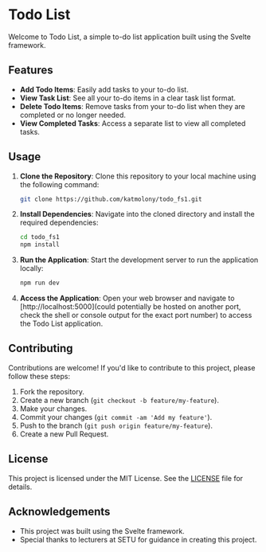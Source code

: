 # Todo List

Welcome to Todo List, a simple to-do list application built using the Svelte framework.

## Features

- **Add Todo Items**: Easily add tasks to your to-do list.
- **View Task List**: See all your to-do items in a clear task list format.
- **Delete Todo Items**: Remove tasks from your to-do list when they are completed or no longer needed.
- **View Completed Tasks**: Access a separate list to view all completed tasks.

## Usage

1. **Clone the Repository**: Clone this repository to your local machine using the following command:

    ```bash
    git clone https://github.com/katmolony/todo_fs1.git
    ```

2. **Install Dependencies**: Navigate into the cloned directory and install the required dependencies:

    ```bash
    cd todo_fs1
    npm install
    ```

3. **Run the Application**: Start the development server to run the application locally:

    ```bash
    npm run dev
    ```

4. **Access the Application**: Open your web browser and navigate to [http://localhost:5000](could potentially be hosted on another port, check the shell or console output for the exact port number) to access the Todo List application.

## Contributing

Contributions are welcome! If you'd like to contribute to this project, please follow these steps:

1. Fork the repository.
2. Create a new branch (`git checkout -b feature/my-feature`).
3. Make your changes.
4. Commit your changes (`git commit -am 'Add my feature'`).
5. Push to the branch (`git push origin feature/my-feature`).
6. Create a new Pull Request.

## License

This project is licensed under the MIT License. See the [LICENSE](LICENSE) file for details.

## Acknowledgements

- This project was built using the Svelte framework.
- Special thanks to lecturers at SETU for guidance in creating this project.
